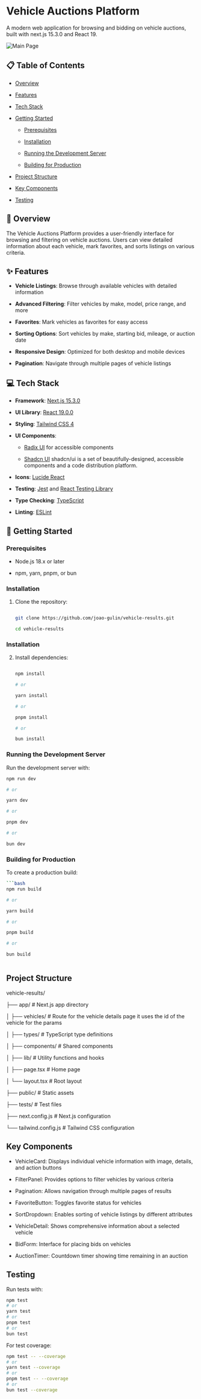 # Vehicle Auctions Platform

A modern web application for browsing and bidding on vehicle auctions, built with next.js 15.3.0 and React 19.

![Main Page](https://github.com/user-attachments/assets/a9ef25a1-690f-45ab-b16c-98d5b66bd40b)

## 📋 Table of Contents

- [Overview](#overview)

- [Features](#features)

- [Tech Stack](#tech-stack)

- [Getting Started](#getting-started)

  - [Prerequisites](#prerequisites)

  - [Installation](#installation)

  - [Running the Development Server](#running-the-development-server)

  - [Building for Production](#building-for-production)

- [Project Structure](#project-structure)

- [Key Components](#key-components)

- [Testing](#testing)

## 🚀 Overview

The Vehicle Auctions Platform provides a user-friendly interface for browsing and filtering on vehicle auctions. Users can view detailed information about each vehicle, mark favorites, and sorts listings on various criteria.

## ✨ Features

- **Vehicle Listings**: Browse through available vehicles with detailed information

- **Advanced Filtering**: Filter vehicles by make, model, price range, and more

- **Favorites**: Mark vehicles as favorites for easy access

- **Sorting Options**: Sort vehicles by make, starting bid, mileage, or auction date

- **Responsive Design**: Optimized for both desktop and mobile devices

- **Pagination**: Navigate through multiple pages of vehicle listings

## 💻 Tech Stack

- **Framework**: [Next.js 15.3.0](https://nextjs.org/)

- **UI Library**: [React 19.0.0](https://react.dev/)

- **Styling**: [Tailwind CSS 4](https://tailwindcss.com/)

- **UI Components**:

  - [Radix UI](https://www.radix-ui.com/) for accessible components

  - [Shadcn UI](https://ui.shadcn.com/) shadcn/ui is a set of beautifully-designed, accessible components and a code distribution platform.

- **Icons**: [Lucide React](https://lucide.dev/)

- **Testing**: [Jest](https://jestjs.io/) and [React Testing Library](https://testing-library.com/docs/react-testing-library/intro/)
- **Type Checking**: [TypeScript](https://www.typescriptlang.org/)

- **Linting**: [ESLint](https://eslint.org/)

## 🏁 Getting Started

### Prerequisites

- Node.js 18.x or later

- npm, yarn, pnpm, or bun

### Installation

1. Clone the repository:

   ```bash

   git clone https://github.com/joao-gulin/vehicle-results.git

   cd vehicle-results
   ```

### Installation

2. Install dependencies:

   ```bash

   npm install

   # or

   yarn install

   # or

   pnpm install

   # or

   bun install
   ```

### Running the Development Server

Run the development server with:

```bash
npm run dev

# or

yarn dev

# or

pnpm dev

# or

bun dev
```

### Building for Production

To create a production build:

````bash
```bash
npm run build

# or

yarn build

# or

pnpm build

# or

bun build
````

```

```

## Project Structure

vehicle-results/

├── app/ # Next.js app directory

│ ├── vehicles/ # Route for the vehicle details page it uses the id of the vehicle for the params

│ ├── types/ # TypeScript type definitions

│ ├── components/ # Shared components

│ ├── lib/ # Utility functions and hooks

│ ├── page.tsx # Home page

│ └── layout.tsx # Root layout

├── public/ # Static assets

├── tests/ # Test files

├── next.config.js # Next.js configuration

└── tailwind.config.js # Tailwind CSS configuration

## Key Components

- VehicleCard: Displays individual vehicle information with image, details, and action buttons

- FilterPanel: Provides options to filter vehicles by various criteria

- Pagination: Allows navigation through multiple pages of results

- FavoriteButton: Toggles favorite status for vehicles

- SortDropdown: Enables sorting of vehicle listings by different attributes

- VehicleDetail: Shows comprehensive information about a selected vehicle

- BidForm: Interface for placing bids on vehicles

- AuctionTimer: Countdown timer showing time remaining in an auction

## Testing

Run tests with:

```bash
npm test
# or
yarn test
# or
pnpm test
# or
bun test
```

For test coverage:

```bash
npm test -- --coverage
# or
yarn test --coverage
# or
pnpm test -- --coverage
# or
bun test --coverage
```
